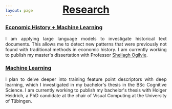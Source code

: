 ```yaml
---
layout: page
---
```


<h2 id="main-title" style="text-decoration: underline; font-size: 32px; margin-top: -60px; text-align: center;">Research</h2>

<div class="research-entry">
    <h3 style="text-decoration: underline;">Economic History + Machine Learning</h3>
    <p>I am applying large language models to investigate historical text documents. This allows me to detect new patterns that were previously not found with traditional methods in economic history. I am currently working to publish my master's dissertation with Professor <a href="https://www.sheilaghogilvie.com">Sheilagh Ogilvie</a>.</p>
    <div style="text-align: center; margin-top: 10px;">
</div>

<div class="research-entry">
    <h3 style="text-decoration: underline;">Machine Learning</h3>
    <p>I plan to delve deeper into training feature point descriptors with deep learning, which I investigated in my bachelor's thesis in the BSc Cognitive Science. I am currently working to publish my bachelor's thesis with Holger Heidrich, a PhD candidate at the chair of Visual Computing at the University of Tübingen. </p>
</div>

<style>
    .research-entry {
        margin-bottom: 20px;
    }
    .research-entry p {
        margin: 4px 0;
        text-align: justify;
    }
</style>